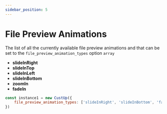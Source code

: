 ```yaml
---
sidebar_position: 5
---
```


# File Preview Animations

The list of all the currently available file preview animations and that can be set to the `file_preview_animation_types` option `array`

- **slideInRight**  
- **slideInTop**  
- **slideInLeft**  
- **slideInBottom**  
- **zoomIn**  
- **fadeIn**  

```js title="example.js"
const instance1 = new CustUp({
    file_preview_animation_types: ['slideInRight', 'slideInBottom', 'fadeIn']
})
```
